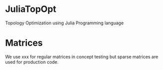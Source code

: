 # JuliaTopOpt
Topology Optimization using Julia Programming language

# Matrices
We use xxx for regular matrices in concept testing but sparse matrices are used for production code.

